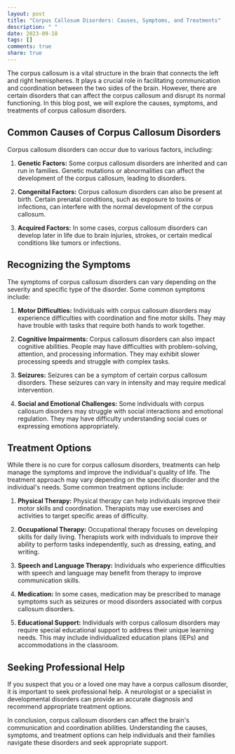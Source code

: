 ```yaml
---
layout: post
title: "Corpus Callosum Disorders: Causes, Symptoms, and Treatments"
description: " "
date: 2023-09-18
tags: []
comments: true
share: true
---
```


The corpus callosum is a vital structure in the brain that connects the left and right hemispheres. It plays a crucial role in facilitating communication and coordination between the two sides of the brain. However, there are certain disorders that can affect the corpus callosum and disrupt its normal functioning. In this blog post, we will explore the causes, symptoms, and treatments of corpus callosum disorders.

## Common Causes of Corpus Callosum Disorders

Corpus callosum disorders can occur due to various factors, including:

1. **Genetic Factors:** Some corpus callosum disorders are inherited and can run in families. Genetic mutations or abnormalities can affect the development of the corpus callosum, leading to disorders.

2. **Congenital Factors:** Corpus callosum disorders can also be present at birth. Certain prenatal conditions, such as exposure to toxins or infections, can interfere with the normal development of the corpus callosum.

3. **Acquired Factors:** In some cases, corpus callosum disorders can develop later in life due to brain injuries, strokes, or certain medical conditions like tumors or infections.

## Recognizing the Symptoms

The symptoms of corpus callosum disorders can vary depending on the severity and specific type of the disorder. Some common symptoms include:

1. **Motor Difficulties:** Individuals with corpus callosum disorders may experience difficulties with coordination and fine motor skills. They may have trouble with tasks that require both hands to work together.

2. **Cognitive Impairments:** Corpus callosum disorders can also impact cognitive abilities. People may have difficulties with problem-solving, attention, and processing information. They may exhibit slower processing speeds and struggle with complex tasks.

3. **Seizures:** Seizures can be a symptom of certain corpus callosum disorders. These seizures can vary in intensity and may require medical intervention.

4. **Social and Emotional Challenges:** Some individuals with corpus callosum disorders may struggle with social interactions and emotional regulation. They may have difficulty understanding social cues or expressing emotions appropriately.

## Treatment Options

While there is no cure for corpus callosum disorders, treatments can help manage the symptoms and improve the individual's quality of life. The treatment approach may vary depending on the specific disorder and the individual's needs. Some common treatment options include:

1. **Physical Therapy:** Physical therapy can help individuals improve their motor skills and coordination. Therapists may use exercises and activities to target specific areas of difficulty.

2. **Occupational Therapy:** Occupational therapy focuses on developing skills for daily living. Therapists work with individuals to improve their ability to perform tasks independently, such as dressing, eating, and writing.

3. **Speech and Language Therapy:** Individuals who experience difficulties with speech and language may benefit from therapy to improve communication skills.

4. **Medication:** In some cases, medication may be prescribed to manage symptoms such as seizures or mood disorders associated with corpus callosum disorders.

5. **Educational Support:** Individuals with corpus callosum disorders may require special educational support to address their unique learning needs. This may include individualized education plans (IEPs) and accommodations in the classroom.

## Seeking Professional Help

If you suspect that you or a loved one may have a corpus callosum disorder, it is important to seek professional help. A neurologist or a specialist in developmental disorders can provide an accurate diagnosis and recommend appropriate treatment options.

In conclusion, corpus callosum disorders can affect the brain's communication and coordination abilities. Understanding the causes, symptoms, and treatment options can help individuals and their families navigate these disorders and seek appropriate support.